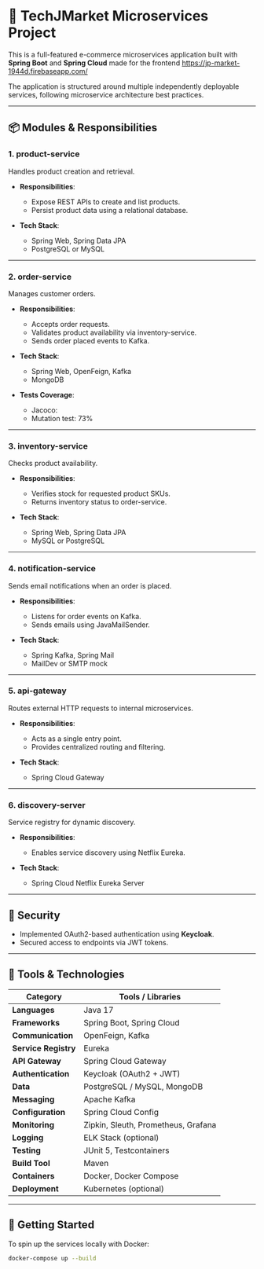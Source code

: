 # 🛒 TechJMarket Microservices Project

This is a full-featured e-commerce microservices application built with **Spring Boot** and **Spring Cloud** made for the frontend  https://jp-market-1944d.firebaseapp.com/

The application is structured around multiple independently deployable services, following microservice architecture best practices.

---

## 📦 Modules & Responsibilities

### 1. **product-service**
Handles product creation and retrieval.

- **Responsibilities**:
    - Expose REST APIs to create and list products.
    - Persist product data using a relational database.

- **Tech Stack**:
    - Spring Web, Spring Data JPA
    - PostgreSQL or MySQL

---

### 2. **order-service**
Manages customer orders.

- **Responsibilities**:
    - Accepts order requests.
    - Validates product availability via inventory-service.
    - Sends order placed events to Kafka.

- **Tech Stack**:
    - Spring Web, OpenFeign, Kafka
    - MongoDB

- **Tests Coverage**:
  - Jacoco:
  - Mutation test: 73%

---

### 3. **inventory-service**
Checks product availability.

- **Responsibilities**:
    - Verifies stock for requested product SKUs.
    - Returns inventory status to order-service.

- **Tech Stack**:
    - Spring Web, Spring Data JPA
    - MySQL or PostgreSQL

---

### 4. **notification-service**
Sends email notifications when an order is placed.

- **Responsibilities**:
    - Listens for order events on Kafka.
    - Sends emails using JavaMailSender.

- **Tech Stack**:
    - Spring Kafka, Spring Mail
    - MailDev or SMTP mock

---

### 5. **api-gateway**
Routes external HTTP requests to internal microservices.

- **Responsibilities**:
    - Acts as a single entry point.
    - Provides centralized routing and filtering.

- **Tech Stack**:
    - Spring Cloud Gateway

---

### 6. **discovery-server**
Service registry for dynamic discovery.

- **Responsibilities**:
    - Enables service discovery using Netflix Eureka.

- **Tech Stack**:
    - Spring Cloud Netflix Eureka Server

---


## 🔐 Security
- Implemented OAuth2-based authentication using **Keycloak**.
- Secured access to endpoints via JWT tokens.

---

## 🧰 Tools & Technologies

| Category | Tools / Libraries |
|---------|-------------------|
| **Languages** | Java 17 |
| **Frameworks** | Spring Boot, Spring Cloud |
| **Communication** | OpenFeign, Kafka |
| **Service Registry** | Eureka |
| **API Gateway** | Spring Cloud Gateway |
| **Authentication** | Keycloak (OAuth2 + JWT) |
| **Data** | PostgreSQL / MySQL, MongoDB |
| **Messaging** | Apache Kafka |
| **Configuration** | Spring Cloud Config |
| **Monitoring** | Zipkin, Sleuth, Prometheus, Grafana |
| **Logging** | ELK Stack (optional) |
| **Testing** | JUnit 5, Testcontainers |
| **Build Tool** | Maven |
| **Containers** | Docker, Docker Compose |
| **Deployment** | Kubernetes (optional) |

---

## 🚀 Getting Started

To spin up the services locally with Docker:

```bash
docker-compose up --build
